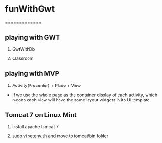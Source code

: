# funWithGwt
=============

## playing with GWT

1. GwtWithDb

2. Classroom

## playing with MVP

1. Activity(Presenter) + Place + View
* If we use the whole page as the container display of each activity, which means each view will have the same layout widgets in its UI template.

## Tomcat 7 on Linux Mint

1. install apache tomcat 7

2. sudo vi setenv.sh and move to tomcat/bin folder
